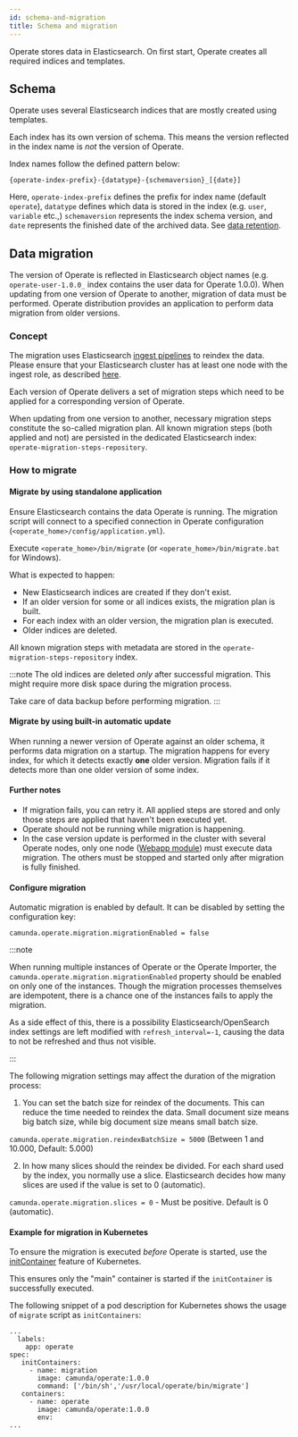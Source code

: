 ```yaml
---
id: schema-and-migration
title: Schema and migration
---
```


Operate stores data in Elasticsearch. On first start, Operate creates all required indices and templates.

## Schema

Operate uses several Elasticsearch indices that are mostly created using templates.

Each index has its own version of schema. This means the version reflected in the index name is _not_ the version of Operate.

Index names follow the defined pattern below:

```
{operate-index-prefix}-{datatype}-{schemaversion}_[{date}]

```

Here, `operate-index-prefix` defines the prefix for index name (default `operate`), `datatype` defines which data is stored in the index (e.g. `user`, `variable` etc.,) `schemaversion` represents the index schema version, and `date` represents the finished date of the archived data. See [data retention](data-retention.md).

## Data migration

The version of Operate is reflected in Elasticsearch object names (e.g. `operate-user-1.0.0_` index contains the user data for Operate 1.0.0). When updating from one version of Operate to another, migration of data must be performed. Operate distribution provides an application to perform data migration from older versions.

### Concept

The migration uses Elasticsearch [ingest pipelines](https://www.elastic.co/guide/en/elasticsearch/reference/7.16/ingest.html) to reindex the data.
Please ensure that your Elasticsearch cluster has at least one node with the ingest role, as described [here](https://www.elastic.co/guide/en/elasticsearch/reference/7.16/ingest.html#ingest-prerequisites).

Each version of Operate delivers a set of migration steps which need to be applied for a corresponding version of Operate.

When updating from one version to another, necessary migration steps constitute the so-called migration plan.
All known migration steps (both applied and not) are persisted in the dedicated Elasticsearch index: `operate-migration-steps-repository`.

### How to migrate

#### Migrate by using standalone application

Ensure Elasticsearch contains the data Operate is running. The migration script will connect to a specified connection in Operate configuration (`<operate_home>/config/application.yml`).

Execute `<operate_home>/bin/migrate` (or `<operate_home>/bin/migrate.bat` for Windows).

What is expected to happen:

- New Elasticsearch indices are created if they don't exist.
- If an older version for some or all indices exists, the migration plan is built.
- For each index with an older version, the migration plan is executed.
- Older indices are deleted.

All known migration steps with metadata are stored in the `operate-migration-steps-repository` index.

:::note
The old indices are deleted _only_ after successful migration. This might require more disk space during the migration process.

Take care of data backup before performing migration.
:::

#### Migrate by using built-in automatic update

When running a newer version of Operate against an older schema, it performs data migration on a startup.
The migration happens for every index, for which it detects exactly **one** older version. Migration fails if it detects more than one older version of some index.

#### Further notes

- If migration fails, you can retry it. All applied steps are stored and only those steps are applied that haven't been executed yet.
- Operate should not be running while migration is happening.
- In the case version update is performed in the cluster with several Operate nodes, only one node ([Webapp module](importer-and-archiver.md)) must execute data migration. The others must be stopped and started only after migration is fully finished.

#### Configure migration

Automatic migration is enabled by default. It can be disabled by setting the configuration key:

`camunda.operate.migration.migrationEnabled = false`

:::note

When running multiple instances of Operate or the Operate Importer, the `camunda.operate.migration.migrationEnabled` property should be enabled on only one of the instances. Though the migration processes themselves are idempotent, there is a chance one of the instances fails to apply the migration.

As a side effect of this, there is a possibility Elasticsearch/OpenSearch index settings are left modified with `refresh_interval=-1`, causing the data to not be refreshed and thus not visible.

:::

The following migration settings may affect the duration of the migration process:

1. You can set the batch size for reindex of the documents. This can reduce the time needed to reindex the data.
   Small document size means big batch size, while big document size means small batch size.

`camunda.operate.migration.reindexBatchSize = 5000` (Between 1 and 10.000, Default: 5.000)

2. In how many slices should the reindex be divided. For each shard used by the index, you normally use a slice.
   Elasticsearch decides how many slices are used if the value is set to 0 (automatic).

`camunda.operate.migration.slices = 0` - Must be positive. Default is 0 (automatic).

#### Example for migration in Kubernetes

To ensure the migration is executed _before_ Operate is started, use
the [initContainer](https://kubernetes.io/docs/concepts/workloads/pods/init-containers/) feature of Kubernetes.

This ensures only the "main" container is started if the `initContainer` is successfully executed.

The following snippet of a pod description for Kubernetes shows the usage of `migrate` script as `initContainers`:

```
...
  labels:
    app: operate
spec:
   initContainers:
     - name: migration
       image: camunda/operate:1.0.0
       command: ['/bin/sh','/usr/local/operate/bin/migrate']
   containers:
     - name: operate
       image: camunda/operate:1.0.0
       env:
...
```
